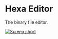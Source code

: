 Hexa Editor
=========

The binary file editor.

[![Screen short](https://raw.github.com/javadev/hexeditor/master/hexeditor.png)](https://github.com/javadev/hexeditor/)

